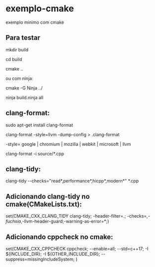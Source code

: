 # exemplo-cmake
exemplo minimo com cmake

## Para testar

mkdir build 

cd build

cmake ..

ou com ninja:

cmake -G Ninja ../

ninja build.ninja all

## clang-format:
sudo apt-get install clang-format

clang-format -style=llvm -dump-config > .clang-format

-style= google | chromium | mozilla | webkit | microsoft | llvm

clang-format -i source/*.cpp

## clang-tidy:
clang-tidy --checks="read*,performance*,hicpp*,modern*" *.cpp


## Adicionando clang-tidy no cmake(CMakeLists.txt): 
set(CMAKE_CXX_CLANG_TIDY clang-tidy; -header-filter=.; -checks=*,-fuchsia*,-llvm-header-guard;-warning-as-error=*;)


## Adicionando cppcheck no cmake:
set(CMAKE_CXX_CPPCHECK cppcheck;
    --enable=all;
    --std=c++17;
    -I ${INCLUDE_DIR};
    -I ${OTHER_INCLUDE_DIR};
    --suppress=missingIncludeSystem;
    )

